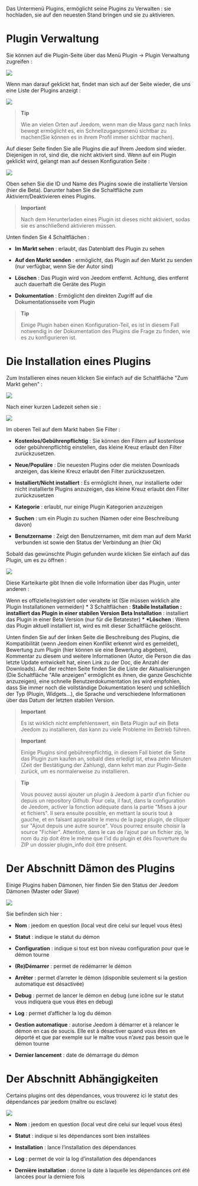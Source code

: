 Das Untermenü Plugins, ermöglicht seine Plugins zu Verwalten : sie hochladen, sie auf den neuesten Stand bringen und sie zu aktivieren.

Plugin Verwaltung
=================

Sie können auf die Plugin-Seite über das Menü Plugin → Plugin Verwaltung zugreifen :

![](../images/plugin1.png)

Wenn man darauf geklickt hat, findet man sich auf der Seite wieder, die uns eine Liste der Plugins anzeigt :

![](../images/plugin2.png)

> **Tip**
>
> Wie an vielen Orten auf Jeedom, wenn man die Maus ganz nach links bewegt ermöglicht es, ein Schnellzugangsmenü sichtbar zu machen(Sie können es in ihrem Profil immer sichtbar machen).

Auf dieser Seite finden Sie alle Plugins die auf Ihrem Jeedom sind wieder. Diejenigen in rot, sind die, die nicht aktiviert sind. Wenn auf ein Plugin geklickt wird, gelangt man auf dessen Konfiguration Seite :

![](../images/plugin3.png)

Oben sehen Sie die ID und Name des Plugins sowie die installierte Version (hier die Beta). Darunter haben Sie die Schaltfläche zum Aktiviern/Deaktivieren eines Plugins.

> **Important**
>
> Nach dem Herunterladen eines Plugin ist dieses nicht aktiviert, sodas sie es anschließend aktivieren müssen.

Unten finden Sie 4 Schaltflächen :

-   **Im Markt sehen** : erlaubt, das Datenblatt des Plugin zu sehen

-   **Auf den Markt senden** : ermöglicht, das Plugin auf den Markt zu senden (nur verfügbar, wenn Sie der Autor sind)

-   **Löschen** : Das Plugin wird von Jeedom entfernt. Achtung, dies entfernt auch dauerhaft die Geräte des Plugin

-   **Dokumentation** : Ermöglicht den direkten Zugriff auf die Dokumentationsseite vom Plugin

> **Tip**
>
> Einige Plugin haben einen Konfiguration-Teil, es ist in diesem Fall notwendig in der Dokumentation des Plugins die Frage zu finden, wie es zu konfigurieren ist.

Die Installation eines Plugins
==============================

Zum Installieren eines neuen klicken Sie einfach auf die Schaltfläche "Zum Markt gehen" :

![](../images/plugin4.png)

Nach einer kurzen Ladezeit sehen sie :

![](../images/plugin5.png)

Im oberen Teil auf dem Markt haben Sie Filter :

-   **Kostenlos/Gebührenpflichtig** : Sie können den Filtern auf kostenlose oder gebührenpflichtig einstellen, das kleine Kreuz erlaubt den Filter zurückzusetzen.

-   **Neue/Populäre** : Die neuesten Plugins oder die meisten Downloads anzeigen, das kleine Kreuz erlaubt den Filter zurückzusetzen.

-   **Installiert/Nicht installiert** : Es ermöglicht ihnen, nur installierte oder nicht installierte Plugins anzuzeigen, das kleine Kreuz erlaubt den Filter zurückzusetzen

-   **Kategorie** : erlaubt, nur einige Plugin Kategorien anzuzeigen

-   **Suchen** : um ein Plugin zu suchen (Namen oder eine Beschreibung davon)

-   **Benutzername** : Zeigt den Benutzernamen, mit dem man auf dem Markt verbunden ist sowie den Status der Verbindung an (hier Ok)

Sobald das gewünschte Plugin gefunden wurde klicken Sie einfach auf das Plugin, um es zu öffnen :

![](../images/plugin6.png)

Diese Karteikarte gibt Ihnen die volle Information über das Plugin, unter anderen :

Wenn es offizielle/registriert oder veraltete ist (Sie müssen wirklich alte Plugin Installationen vermeiden) \* 3 Schaltflächen : ****Stabile Installation** : installiert das Plugin in einer stabilen Version** **Beta Installation** : installiert das Plugin in einer Beta Version (nur für die Betatester) **\* \*Löschen** : Wenn das Plugin aktuell installiert ist, wird es mit dieser Schaltfläche gelöscht.

Unten finden Sie auf der linken Seite die Beschreibung des Plugins, die Kompatibilität (wenn Jeedom einen Konflikt erkennt wird es gemeldet), Bewertung zum Plugin (hier können sie eine Bewertung abgeben), Kommentar zu diesem und weitere Informationen (Autor, die Person die das letzte Update entwickelt hat, einen Link zu der Doc, die Anzahl der Downloads). Auf der rechten Seite finden Sie die Liste der Aktualisierungen (Die Schaltfläche "Alle anzeigen" ermöglicht es ihnen, die ganze Geschichte anzuzeigen), eine schnelle Benutzerdokumentation (es wird empfohlen, dass Sie immer noch die vollständige Dokumentation lesen) und schließlich der Typ (Plugin, Widgets…), die Sprache und verschiedene Informationen über das Datum der letzten stabilen Version.

> **Important**
>
> Es ist wirklich nicht empfehlenswert, ein Beta Plugin auf ein Beta Jeedom zu installieren, das kann zu viele Probleme im Betrieb führen.

> **Important**
>
> Einige Plugins sind gebührenpflichtig, in diesem Fall bietet die Seite das Plugin zum kaufen an, sobald dies erledigt ist, etwa zehn Minuten (Zeit der Bestätigung der Zahlung), dann kehrt man zur Plugin-Seite zurück, um es normalerweise zu installieren.

> **Tip**
>
> Vous pouvez aussi ajouter un plugin à Jeedom à partir d’un fichier ou depuis un repository Github. Pour cela, il faut, dans la configuration de Jeedom, activer la fonction adéquate dans la partie "Mises à jour et fichiers". Il sera ensuite possible, en mettant la souris tout à gauche, et en faisant apparaitre le menu de la page plugin, de cliquer sur "Ajout depuis une autre source". Vous pourrez ensuite choisir la source "Fichier". Attention, dans le cas de l’ajout par un fichier zip, le nom du zip doit être le même que l’id du plugin et dès l’ouverture du ZIP un dossier plugin\_info doit être présent.

Der Abschnitt Dämon des Plugins
===============================

Einige Plugins haben Dämonen, hier finden Sie den Status der Jeedom Dämonen (Master oder Slave)

![](../images/plugin7.png)

Sie befinden sich hier :

-   **Nom** : jeedom en question (local veut dire celui sur lequel vous êtes)

-   **Statut** : indique le statut du démon

-   **Configuration** : indique si tout est bon niveau configuration pour que le démon tourne

-   **(Re)Démarrer** : permet de redémarrer le démon

-   **Arrêter** : permet d’arreter le démon (disponible seulement si la gestion automatique est désactivée)

-   **Debug** : permet de lancer le démon en debug (une icône sur le statut vous indiquera que vous êtes en debug)

-   **Log** : permet d’afficher la log du démon

-   **Gestion automatique** : autorise Jeedom à démarrer et à relancer le démon en cas de soucis. Elle est à désactiver quand vous êtes en déporté et que par exemple sur le maître vous n’avez pas besoin que le démon tourne

-   **Dernier lancement** : date de démarrage du démon

Der Abschnitt Abhängigkeiten
============================

Certains plugins ont des dépendances, vous trouverez ici le statut des dépendances par jeedom (maître ou esclave)

![](../images/plugin8.png)

-   **Nom** : jeedom en question (local veut dire celui sur lequel vous êtes)

-   **Statut** : indique si les dépendances sont bien installées

-   **Installation** : lance l’installation des dépendances

-   **Log** : permet de voir la log d’installation des dépendances

-   **Dernière installation** : donne la date à laquelle les dépendances ont été lancées pour la derniere fois


